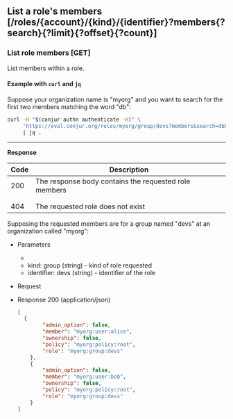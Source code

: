 ## List a role's members [/roles/{account}/{kind}/{identifier}?members{?search}{?limit}{?offset}{?count}]

### List role members [GET]

List members within a role.

<!-- include(partials/search_kind.md) -->

<!-- include(partials/list_paging.md) -->

<!-- include(partials/list_count.md) -->

<!-- include(partials/search_text.md) -->

#### Example with `curl` and `jq`

Suppose your organization name is "myorg" and you want to search for the first
two members matching the word "db":

```bash
curl -H "$(conjur authn authenticate -H)" \
     'https://eval.conjur.org/roles/myorg/group/devs?members&search=db&limit=2' \
     | jq .
```

<!-- include(partials/role_kinds.md) -->

<!-- include(partials/url_encoding.md) -->

---

<!-- include(partials/auth_header_table.md) -->

**Response**

| Code | Description                                              |
|------|----------------------------------------------------------|
|  200 | The response body contains the requested role members    |
|<!-- include(partials/http_401.md) -->|
|<!-- include(partials/http_403.md) -->|
|  404 | The requested role does not exist |

Supposing the requested members are for a group named "devs" at an organization called "myorg":

+ Parameters
  + <!-- include(partials/account_param.md) -->
  + kind: group (string) - kind of role requested
  + identifier: devs (string) - identifier of the role

+ Request
  <!-- include(partials/auth_header_code.md) -->
  
+ Response 200 (application/json)

    ```json
    [
      {
            "admin_option": false,
            "member": "myorg:user:alice",
            "ownership": false,
            "policy": "myorg:policy:root",
            "role": "myorg:group:devs"
        },
        {
            "admin_option": false,
            "member": "myorg:user:bob",
            "ownership": false,
            "policy": "myorg:policy:root",
            "role": "myorg:group:devs"
        }
    ]
    ```

